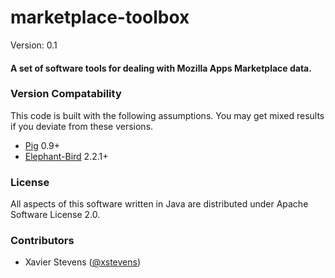 # marketplace-toolbox #

Version: 0.1  

#### A set of software tools for dealing with Mozilla Apps Marketplace data. ####

### Version Compatability ###
This code is built with the following assumptions.  You may get mixed results if you deviate from these versions.

* [Pig](http://pig.apache.org) 0.9+
* [Elephant-Bird](https://github.com/kevinweil/elephant-bird) 2.2.1+

### License ###
All aspects of this software written in Java are distributed under Apache Software License 2.0.

### Contributors ###

* Xavier Stevens ([@xstevens](http://twitter.com/xstevens))